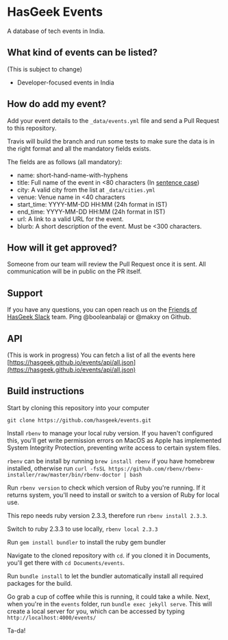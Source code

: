# HasGeek Events

A database of tech events in India.


## What kind of events can be listed?
(This is subject to change)

* Developer-focused events in India


## How do add my event?
Add your event details to the `_data/events.yml` file and send a Pull Request to this repository.

Travis will build the branch and run some tests to make sure the data is in the right format and all the mandatory fields exists.

The fields are as follows (all mandatory):


* name: short-hand-name-with-hyphens
* title: Full name of the event in <80 characters (In [sentence case](https://www.thoughtco.com/sentence-case-titles-1691944))
* city:  A valid city from the list at `_data/cities.yml`
* venue: Venue name in <40 characters
* start_time: YYYY-MM-DD HH:MM (24h format in IST)
* end_time: YYYY-MM-DD HH:MM (24h format in IST)
* url: A link to a valid URL for the event.
* blurb: A short description of the event. Must be <300 characters.


## How will it get approved?
Someone from our team will review the Pull Request once it is sent. All communication will be in public on the PR itself.

## Support
If you have any questions, you can open reach us on the [Friends of HasGeek Slack](https://friends.hasgeek.com) team. Ping @booleanbalaji or @makxy on Github.


## API
(This is work in progress)
You can fetch a list of all the events here [https://hasgeek.github.io/events/api/all.json](https://hasgeek.github.io/events/api/all.json)

## Build instructions

Start by cloning this repository into your computer 

`git clone https://github.com/hasgeek/events.git`

Install `rbenv` to manage your local ruby version. If you haven't configured this, you'll get write permission errors on MacOS as Apple has implemented System Integrity Protection, preventing write access to certain system files.

`rbenv` can be install by running `brew install rbenv` if you have homebrew installed, otherwise run 
`curl -fsSL https://github.com/rbenv/rbenv-installer/raw/master/bin/rbenv-doctor | bash`

Run `rbenv version` to check which version of Ruby you're running. If it returns system, you'll need to install or switch to a version of Ruby for local use. 

This repo needs ruby version 2.3.3, therefore run `rbenv install 2.3.3`.

Switch to ruby 2.3.3 to use locally, `rbenv local 2.3.3`

Run `gem install bundler` to install the ruby gem bundler

Navigate to the cloned repository with `cd`. if you cloned it in Documents, you'll get there with `cd Documents/events`. 

Run `bundle install` to let the bundler automatically install all required packages for the build.

Go grab a cup of coffee while this is running, it could take a while. Next, when you're in the `events` folder, run `bundle exec jekyll serve`. This will create a local server for you, which can be accessed by typing `http://localhost:4000/events/`

Ta-da!

